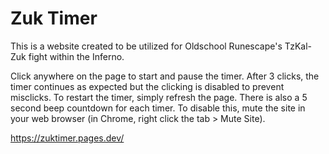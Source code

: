 # Zuk Timer
This is a website created to be utilized for Oldschool Runescape's TzKal-Zuk fight within the Inferno. 

Click anywhere on the page to start and pause the timer. After 3 clicks, the timer continues as expected but the clicking is disabled to prevent misclicks. To restart the timer, simply refresh the page. There is also a 5 second beep countdown for each timer. To disable this, mute the site in your web browser (in Chrome, right click the tab > Mute Site).

https://zuktimer.pages.dev/
